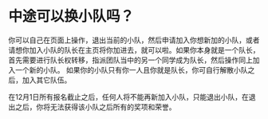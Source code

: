 # 中途可以换小队吗？

你可以自己在页面上操作，退出当前的小队，然后申请加入你想新加的小队，或者请想你加入小队的队长在主页将你加进去，就可以啦。如果你本身就是一个队长，首先需要进行队长权转移，指派团队当中的另一个同学成为队长，然后操作同上加入一个新的小队。 如果你的小队只有你一人且你就是队长，你可自行解散小队之后，加入其它队伍。

在12月1日所有报名截止之后，任何人将不能再新加入小队，只能退出小队，在退出之后，你将无法获得该小队之后所有的奖项和荣誉。

